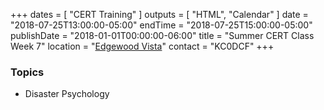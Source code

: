 +++
dates = [ "CERT Training" ]
outputs = [ "HTML", "Calendar" ]
date = "2018-07-25T13:00:00-05:00"
endTime = "2018-07-25T15:00:00-05:00"
publishDate = "2018-01-01T00:00:00-06:00"
title = "Summer CERT Class Week 7"
location = "[Edgewood Vista](https://maps.google.com/?daddr=Edgewood+Vista,+4420+37th+Ave+S,+Fargo,+ND+58104)"
contact = "KC0DCF"
+++
### Topics

* Disaster Psychology
